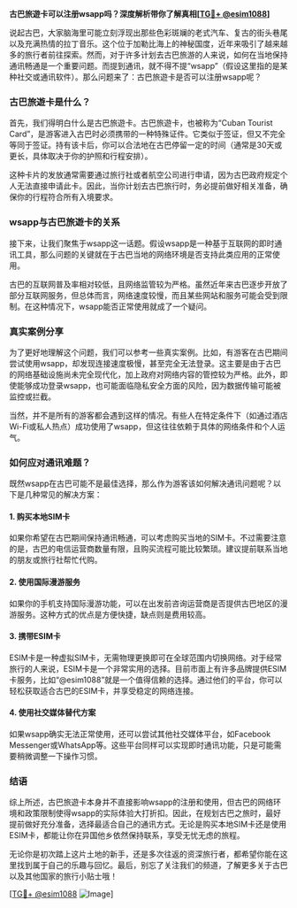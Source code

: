 **古巴旅遊卡可以注册wsapp吗？深度解析带你了解真相[[TG💪+ @esim1088](https://t.me/s/esim1088)]**

说起古巴，大家脑海里可能立刻浮现出那些色彩斑斓的老式汽车、复古的街头巷尾以及充满热情的拉丁音乐。这个位于加勒比海上的神秘国度，近年来吸引了越来越多的旅行者前往探索。然而，对于许多计划去古巴旅游的人来说，如何在当地保持通讯畅通是一个重要问题。而提到通讯，就不得不提“wsapp”（假设这里指的是某种社交或通讯软件）。那么问题来了：古巴旅遊卡是否可以注册wsapp呢？

### 古巴旅遊卡是什么？

首先，我们得明白什么是古巴旅遊卡。古巴旅遊卡，也被称为“Cuban Tourist Card”，是游客进入古巴时必须携带的一种特殊证件。它类似于签证，但又不完全等同于签证。持有该卡后，你可以合法地在古巴停留一定的时间（通常是30天或更长，具体取决于你的护照和行程安排）。

这种卡片的发放通常需要通过旅行社或者航空公司进行申请，因为古巴政府规定个人无法直接申请此卡。因此，当你计划去古巴旅行时，务必提前做好相关准备，确保你的行程符合所有入境要求。

### wsapp与古巴旅遊卡的关系

接下来，让我们聚焦于wsapp这一话题。假设wsapp是一种基于互联网的即时通讯工具，那么问题的关键就在于古巴当地的网络环境是否支持此类应用的正常使用。

古巴的互联网普及率相对较低，且网络监管较为严格。虽然近年来古巴逐步开放了部分互联网服务，但总体而言，网络速度较慢，而且某些网站和服务可能会受到限制。在这种情况下，wsapp能否正常使用就成了一个疑问。

### 真实案例分享

为了更好地理解这个问题，我们可以参考一些真实案例。比如，有游客在古巴期间尝试使用wsapp，却发现连接速度极慢，甚至完全无法登录。这主要是由于古巴的网络基础设施尚未完全现代化，加上政府对网络内容的管控较为严格。此外，即使能够成功登录wsapp，也可能面临隐私安全方面的风险，因为数据传输可能被监控或拦截。

当然，并不是所有的游客都会遇到这样的情况。有些人在特定条件下（如通过酒店Wi-Fi或私人热点）成功使用了wsapp，但这往往依赖于具体的网络条件和个人运气。

### 如何应对通讯难题？

既然wsapp在古巴可能不是最佳选择，那么作为游客该如何解决通讯问题呢？以下是几种常见的解决方案：

#### 1. **购买本地SIM卡**
如果你希望在古巴期间保持通讯畅通，可以考虑购买当地的SIM卡。不过需要注意的是，古巴的电信运营商数量有限，且购买流程可能比较繁琐。建议提前联系当地的朋友或旅行社帮忙代购。

#### 2. **使用国际漫游服务**
如果你的手机支持国际漫游功能，可以在出发前咨询运营商是否提供古巴地区的漫游服务。这种方式的优点是方便快捷，缺点则是费用较高。

#### 3. **携带ESIM卡**
ESIM卡是一种虚拟SIM卡，无需物理更换即可在全球范围内切换网络。对于经常旅行的人来说，ESIM卡是一个非常实用的选择。目前市面上有许多品牌提供ESIM卡服务，比如“@esim1088”就是一个值得信赖的选择。通过他们的平台，你可以轻松获取适合古巴的ESIM卡，并享受稳定的网络连接。

#### 4. **使用社交媒体替代方案**
如果wsapp确实无法正常使用，还可以尝试其他社交媒体平台，如Facebook Messenger或WhatsApp等。这些平台同样可以实现即时通讯功能，只是可能需要稍微调整一下操作习惯。

### 结语

综上所述，古巴旅遊卡本身并不直接影响wsapp的注册和使用，但古巴的网络环境和政策限制使得wsapp的实际体验大打折扣。因此，在规划古巴之旅时，最好提前做好充分准备，选择最适合自己的通讯方式。无论是购买本地SIM卡还是使用ESIM卡，都能让你在异国他乡依然保持联系，享受无忧无虑的旅程。

无论你是初次踏上这片土地的新手，还是多次往返的资深旅行者，都希望你能在这里找到属于自己的乐趣与回忆。最后，别忘了关注我们的频道，了解更多关于古巴以及其他国家的旅行小贴士哦！

[[TG💪+ @esim1088](https://t.me/s/esim1088) ![Image](https://i.postimg.cc/4NQfJmqS/Snipaste-2025-05-13-00-14-12.png)]